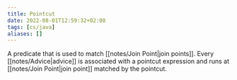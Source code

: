 ```yaml
---
title: Pointcut
date: 2022-08-01T12:59:32+02:00
tags: [cs/java]
aliases: []
---
```


A predicate that is used to match [[notes/Join Point|join points]]. Every [[notes/Advice|advice]]
is associated with a pointcut expression and runs at [[notes/Join Point|join point]] matched by the
pointcut.



